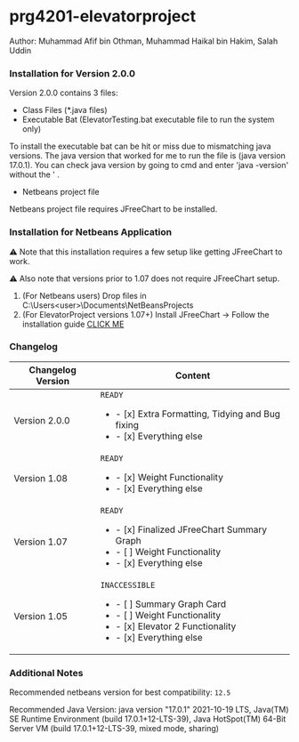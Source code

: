 # prg4201-elevatorproject
Author: Muhammad Afif bin Othman, Muhammad Haikal bin Hakim, Salah Uddin

### Installation for Version 2.0.0
Version 2.0.0 contains 3 files:
* Class Files (*.java files)
* Executable Bat (ElevatorTesting.bat executable file to run the system only)


To install the executable bat can be hit or miss due to mismatching java versions. The java version that worked for me to run the file is (java version 17.0.1). You can check java version by going to cmd and enter 'java -version' without the ' .
* Netbeans project file


Netbeans project file requires JFreeChart to be installed.



### Installation for Netbeans Application
⚠ Note that this installation requires a few setup like getting JFreeChart to work.

⚠ Also note that versions prior to 1.07 does not require JFreeChart setup.
1. (For Netbeans users) Drop files in C:\Users\<user>\Documents\NetBeansProjects
2. (For ElevatorProject versions 1.07+) Install JFreeChart -> Follow the installation guide [CLICK ME][id/name]

[id/name]: https://www.tutorialspoint.com/jfreechart/jfreechart_quick_guide.htm

### Changelog
Changelog Version  | Content
------------- | -------------
Version 2.0.0  | `READY`  <ul><li>- [x] Extra Formatting, Tidying and Bug fixing </li><li>- [x] Everything else </li></ul>
Version 1.08  | `READY`  <ul><li>- [x] Weight Functionality </li><li>- [x] Everything else </li></ul>
Version 1.07  | `READY`  <ul><li>- [x] Finalized JFreeChart Summary Graph</li><li>- [ ] Weight Functionality </li><li>- [x] Everything else </li></ul>
Version 1.05  | `INACCESSIBLE` <ul><li>- [ ] Summary Graph Card</li><li>- [ ] Weight Functionality </li><li>- [x] Elevator 2 Functionality </li><li>- [x] Everything else </li></ul>

### Additional Notes
Recommended netbeans version for best compatibility: `12.5`

Recommended Java Version: java version "17.0.1" 2021-10-19 LTS, Java(TM) SE Runtime Environment (build 17.0.1+12-LTS-39), Java HotSpot(TM) 64-Bit Server VM (build 17.0.1+12-LTS-39, mixed mode, sharing)
